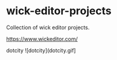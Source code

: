 # wick-editor-projects
Collection of wick editor projects.

https://www.wickeditor.com/

dotcity
![dotcity](dotcity.gif]
